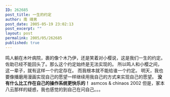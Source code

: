 ```yaml
---
ID: 262685
post_title: 一生的约定
author: 南 靖男
post_date: 2005-05-19 23:02:13
post_excerpt: ""
layout: post
permalink: 2005/05/262685
published: true
---
```

鸣人躺在木叶病院，裹的像个木乃伊，还是笑着对小樱说，这是我们一生的约定。
佐助已经不能回头了。那么这个约定始终是无法实现的。
所以鸣人和小樱之间，这一辈子，就有这样一个约定存在。
而我根本就不能给谁一个约定。
明天，我也要像播磨用漫画实现自己的愿望一样继续用我自己的方式来实现自己的愿望。
<strong>没有什么比工作在自己的操作系统更快乐的！</strong> asmcos &amp; chinaos 2002
但是，冢本八云那样的疑惑，我也感觉的到自己在问自己。。。